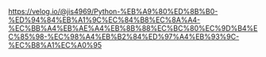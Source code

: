 https://velog.io/@jis4969/Python-%EB%A9%80%ED%8B%B0-%ED%94%84%EB%A1%9C%EC%84%B8%EC%8A%A4-%EC%BB%A4%EB%AE%A4%EB%8B%88%EC%BC%80%EC%9D%B4%EC%85%98-%EC%98%A4%EB%B2%84%ED%97%A4%EB%93%9C-%EC%B8%A1%EC%A0%95
